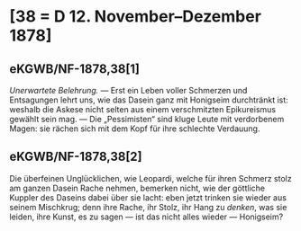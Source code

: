 # [38 = D 12. November–Dezember 1878]

## eKGWB/NF-1878,38[1]

*Unerwartete Belehrung. —* Erst ein Leben voller Schmerzen und Entsagungen lehrt uns, wie das Dasein ganz mit Honigseim durchtränkt ist: weshalb die Askese nicht selten aus einem verschmitzten Epikureismus gewählt sein mag. — Die „Pessimisten“ sind kluge Leute mit verdorbenem Magen: sie rächen sich mit dem Kopf für ihre schlechte Verdauung.

## eKGWB/NF-1878,38[2]

Die überfeinen Unglücklichen, wie Leopardi, welche für ihren Schmerz stolz am ganzen Dasein Rache nehmen, bemerken nicht, wie der göttliche Kuppler des Daseins dabei über sie lacht: eben jetzt trinken sie wieder aus seinem Mischkrug; denn ihre Rache, ihr Stolz, ihr Hang zu *denken*, was sie leiden, ihre Kunst, es zu sagen — ist das nicht alles wieder — Honigseim?
